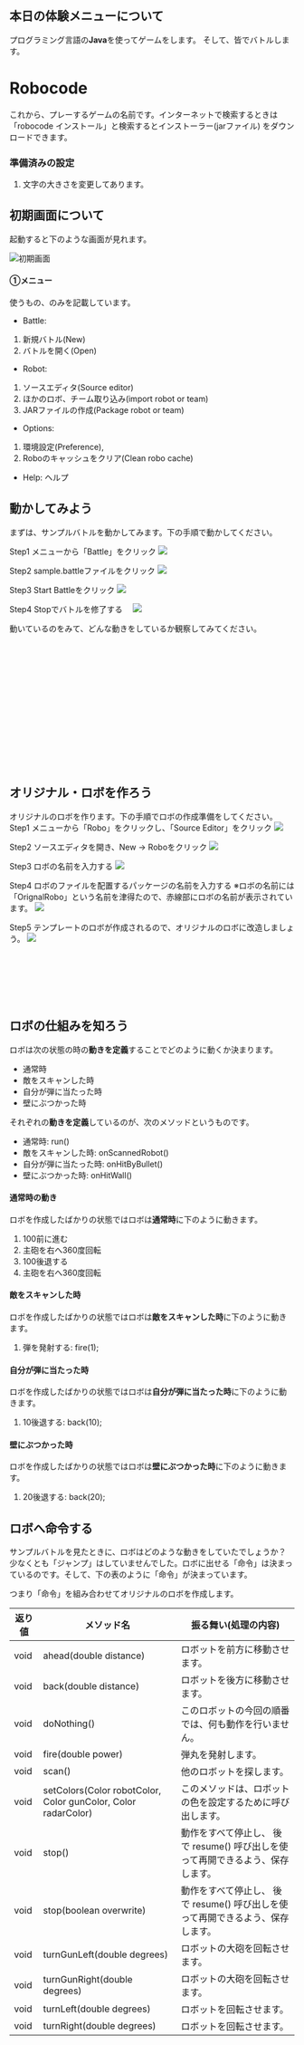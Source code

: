 ## 本日の体験メニューについて
プログラミング言語の**Java**を使ってゲームをします。
そして、皆でバトルします。

# Robocode
これから、プレーするゲームの名前です。インターネットで検索するときは「robocode インストール」と検索するとインストーラー(jarファイル)
をダウンロードできます。

### 準備済みの設定
1. 文字の大きさを変更してあります。

## 初期画面について
起動すると下のような画面が見れます。

![初期画面](./img/firstView.png)

#### ①メニュー
使うもの、のみを記載しています。
* Battle:
 1. 新規バトル(New)
 2. バトルを開く(Open)
* Robot:
 1. ソースエディタ(Source editor)
 2. ほかのロボ、チーム取り込み(import robot or team)
 3. JARファイルの作成(Package robot or team)
* Options:
 1. 環境設定(Preference),
 2. Roboのキャッシュをクリア(Clean robo cache)
* Help:  ヘルプ

## 動かしてみよう
まずは、サンプルバトルを動かしてみます。下の手順で動かしてください。

Step1 メニューから「Battle」をクリック
 ![](./img/OpenBattle1.png)

Step2 sample.battleファイルをクリック
 ![](./img/OpenBattle2.png)

Step3 Start Battleをクリック
![](./img/OpenBattle3.png)

Step4 Stopでバトルを修了する
　![](./img/OpenBattle4.png)

動いているのをみて、どんな動きをしているか観察してみてください。



<br/>
<br/>
<br/>
<br/>
<br/>
<br/>
<br/>
<br/>
<br/>
<br/>
<br/>
<br/>
<br/>


## オリジナル・ロボを作ろう
オリジナルのロボを作ります。下の手順でロボの作成準備をしてください。
Step1 メニューから「Robo」をクリックし、「Source Editor」をクリック
 ![](./img/Source1_n.png)

Step2 ソースエディタを開き、New -> Roboをクリック
 ![](./img/Source2_n.png)

Step3 ロボの名前を入力する
 ![](./img/Source3.png)

Step4 ロボのファイルを配置するパッケージの名前を入力する ※ロボの名前には「OrignalRobo」という名前を津得たので、赤線部にロボの名前が表示されています。
 ![](./img/Source4.png)

Step5 テンプレートのロボが作成されるので、オリジナルのロボに改造しましょう。
 ![](./img/Source5.png)

 <br/>
 <br/>
 <br/>
 <br/>
 <br/>

## ロボの仕組みを知ろう
ロボは次の状態の時の**動きを定義**することでどのように動くか決まります。
* 通常時
* 敵をスキャンした時
* 自分が弾に当たった時
* 壁にぶつかった時

それぞれの**動きを定義**しているのが、次のメソッドというものです。
* 通常時: run()
* 敵をスキャンした時: onScannedRobot()
* 自分が弾に当たった時: onHitByBullet()
* 壁にぶつかった時: onHitWall()

#### 通常時の動き
ロボを作成したばかりの状態ではロボは**通常時**に下のように動きます。
1. 100前に進む
2. 主砲を右へ360度回転
3. 100後退する
2. 主砲を右へ360度回転

#### 敵をスキャンした時
ロボを作成したばかりの状態ではロボは**敵をスキャンした時**に下のように動きます。
1. 弾を発射する: fire(1);

#### 自分が弾に当たった時
ロボを作成したばかりの状態ではロボは**自分が弾に当たった時**に下のように動きます。
1. 10後退する: back(10);

#### 壁にぶつかった時
ロボを作成したばかりの状態ではロボは**壁にぶつかった時**に下のように動きます。
1. 20後退する: back(20);


## ロボへ命令する
サンプルバトルを見たときに、ロボはどのような動きをしていたでしょうか？
少なくとも「ジャンプ」はしていませんでした。ロボに出せる「命令」は決まっているのです。そして、下の表のように「命令」が決まっています。

つまり「命令」を組み合わせてオリジナルのロボを作成します。

|返り値|メソッド名|振る舞い(処理の内容)|
| ---- | ------- | ---------------- |
|void|ahead(double distance)|ロボットを前方に移動させます。|
|void|back(double distance)|ロボットを後方に移動させます。|
|void|doNothing()|このロボットの今回の順番では、何も動作を行いません。|
|void|fire(double power)|弾丸を発射します。|
|void|scan()|他のロボットを探します。|
|void|setColors(Color robotColor, Color gunColor, Color radarColor)|このメソッドは、ロボットの色を設定するために呼び出します。|
|void|stop()|動作をすべて停止し、 後で resume() 呼び出しを使って再開できるよう、保存します。|
|void|stop(boolean overwrite)|動作をすべて停止し、 後で resume() 呼び出しを使って再開できるよう、保存します。|
|void|turnGunLeft(double degrees)|ロボットの大砲を回転させます。|
|void|turnGunRight(double degrees)|ロボットの大砲を回転させます。|
|void|turnLeft(double degrees)|ロボットを回転させます。|
|void|turnRight(double degrees)|ロボットを回転させます。|
